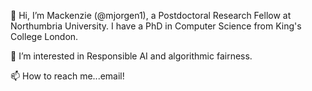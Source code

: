 👋 Hi, I’m Mackenzie (@mjorgen1), a Postdoctoral Research Fellow at Northumbria University. I have a PhD in Computer Science from King's College London.

👀 I’m interested in Responsible AI and algorithmic fairness.

📫 How to reach me...email!

<!---
mjorgen1/mjorgen1 is a ✨ special ✨ repository because its `README.md` (this file) appears on your GitHub profile.
You can click the Preview link to take a look at your changes.
- 🌱 I’m currently learning ...
- 💞️ I’m looking to collaborate on ...
--->
